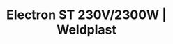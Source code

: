 ---
Filename: "electron-st-230v2300w"
Link: "file:/Users/vinayakpatel/Downloads/www.weldplast.cz/electron-st-230v2300w"
product_name: "ELECTRON ST230 V / 2300 W"
product_id: "Obj. číslo:149.673"
title: "Electron ST 230V/2300W | Weldplast"
product_desc: "Leister ELECTRON ST je nejvýkonější ruční přístroj značky Leister. Jeho design byl inspirován novou řadou ručních přístrojů Leister Triac. Pro uživatele to znamená zdokonalení ergonomie za zachování jednoduchosti obsluhy. Všechny trysky předchozího modelu jsou plně kompatibilní s novým.Konstruovaný pro práci na staveništiVelmi výkonný (až 3400 W)Vhodný pro svařování silnějších materiálů včetně bitumenu a ohřev větších plochSnadné čištění vzduchových filtrůPlynulá regulace teploty až do 650 °CAutomatické vypnutí motoru při minimální úrovni uhlíkůOchrana topného tělesa"
product_specs: "Značka konformity, Třída ochrany II, NapětíV~230, PříkonW2300, Max. teplota°C650, Rozměry (D x ø)mm338 x 90 (rukojeť ø 56), Hmotnostkg1,1 (bez kabelu)"
product_downloads: "Příslušenství (trysky) - HOT JET, GHIBLI, ELECTRON stáhnout , TECHNICKÉ TKANINY - katalog stáhnout , KATALOG PLOCHÉ STŘECHY stáhnout , ELECTRON ST - manuál CZ_SK stáhnout , ELECTRON ST - produktový list stáhnout"
href: "https://www.weldplast.cz/files/prehled-trysek-hotjet-ghibli-electron-cz.pdf, https://www.weldplast.cz/files/prehled-trysek-hotjet-ghibli-electron-cz.pdf, https://www.weldplast.cz/files/katalog-technicke-tkaniny-2019-web.pdf, https://www.weldplast.cz/files/katalog-technicke-tkaniny-2019-web.pdf, https://www.weldplast.cz/files/katalog-ploche-strechy-2018-05-el.pdf, https://www.weldplast.cz/files/katalog-ploche-strechy-2018-05-el.pdf, https://www.weldplast.cz/files/electron-st-manual-cz-sk.pdf, https://www.weldplast.cz/files/electron-st-manual-cz-sk.pdf, https://www.weldplast.cz/files/electron-st-produktovy-list-cz.pdf, https://www.weldplast.cz/files/electron-st-produktovy-list-cz.pdf"
p_desc_2: "Leister ELECTRON ST je nejvýkonější ruční přístroj značky Leister. Jeho design byl inspirován novou řadou ručních přístrojů Leister Triac. Pro uživatele to znamená zdokonalení ergonomie za zachování jednoduchosti obsluhy. Všechny trysky předchozího modelu jsou plně kompatibilní s novým.Konstruovaný pro práci na staveništiVelmi výkonný (až 3400 W)Vhodný pro svařování silnějších materiálů včetně bitumenu a ohřev větších plochSnadné čištění vzduchových filtrůPlynulá regulace teploty až do 650 °CAutomatické vypnutí motoru při minimální úrovni uhlíkůOchrana topného tělesa"
accessories: "Ochrana pro topnou trubku ELECTRON STPodpěra pro ELECTRON STTryska ochranná (ø 50 mm)Tryska přeplátovací (ø 50 mm)75 x 2 mm, 20° vyhnutá, pro bitumenyTryska štěrbinová (ø 50 mm)74 x 3 mm, se škrabkou, pro ELECTRONAdaptér (ø 50,5 mm)na ø 36.5 mmMeč svařovací (ø 50,5 mm)74 x 12 x 520 mm, potažené PTFEZrcadlo svařovací (ø 50,5 mm)270 mm, potažené PTFETryska reflektorová děrovaná (ø 50,5 mm)130 x 150 mm, přímáTryska reflektorová zavírací (ø 50,5 mm)ø 70 mm x 70 mmTryska reflektorová zavírací (ø 50,5 mm)ø 125 mm x 22 mmTryska reflektorová děrovaná (ø 50,5 mm)85 x 85 mm, přímáTryska štěrbinová (ø 50,5 mm)150 x 12 mm, přímáTryska přeplátovací (ø 50 mm)70 x 10 mm, přímáTryska tubulární (ø 50 mm)106 x 162 mm, 90° zahnutáTryska kruhová (ø 36,5 mm)redukce na ø 20 mmTryska přeplátovací (ø 50 mm)40 x 2 mm, přímáTryska reflektorová děrovaná (ø 50,5 mm)ø 65 mm, přímáTryska přeplátovací (ø 50 mm)300 x 6 mm, přímáTryska štěrbinová (ø 50 mm)150 x 6 mm, přímáTryska štěrbinová (ø 50 mm)100 x 4 mm, přímáTryska přeplátovací (ø 50 mm)45 x 12 mm, 350 mm dlouhá, ELECTRON ST230 V / 3400 W"
similar_products: "ELECTRON ST230 V / 3400 W"
---